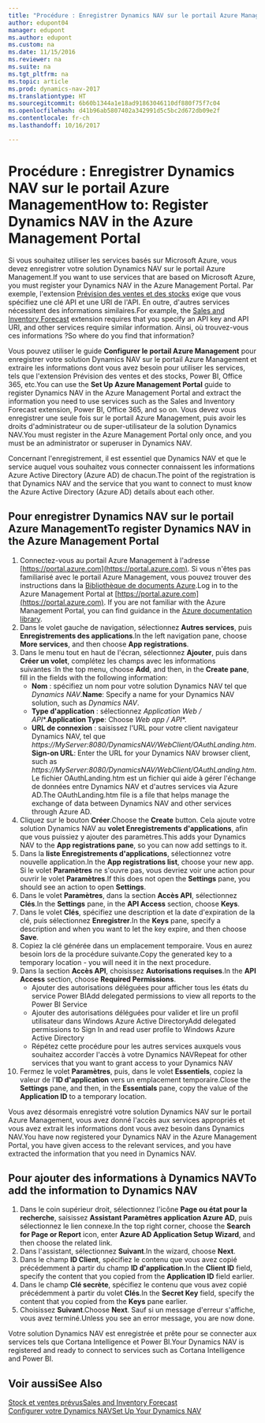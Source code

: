 ```yaml
---
title: "Procédure : Enregistrer Dynamics NAV sur le portail Azure Management"
author: edupont04
manager: edupont
ms.author: edupont
ms.custom: na
ms.date: 11/15/2016
ms.reviewer: na
ms.suite: na
ms.tgt_pltfrm: na
ms.topic: article
ms.prod: dynamics-nav-2017
ms.translationtype: HT
ms.sourcegitcommit: 6b60b1344a1e18ad91863046110df880f75f7c04
ms.openlocfilehash: d41b96ab5807402a342991d5c5bc2d672db09e2f
ms.contentlocale: fr-ch
ms.lasthandoff: 10/16/2017

---
```

# <a name="how-to-register-dynamics-nav-in-the-azure-management-portal"></a><span data-ttu-id="175ca-102">Procédure : Enregistrer Dynamics NAV sur le portail Azure Management</span><span class="sxs-lookup"><span data-stu-id="175ca-102">How to: Register Dynamics NAV in the Azure Management Portal</span></span>
<span data-ttu-id="175ca-103">Si vous souhaitez utiliser les services basés sur Microsoft Azure, vous devez enregistrer votre solution Dynamics NAV sur le portail Azure Management.</span><span class="sxs-lookup"><span data-stu-id="175ca-103">If you want to use services that are based on Microsoft Azure, you must register your Dynamics NAV in the Azure Management Portal.</span></span> <span data-ttu-id="175ca-104">Par exemple, l'extension [Prévision des ventes et des stocks](ui-extensions-sales-forecast.md) exige que vous spécifiez une clé API et une URI de l'API. En outre, d'autres services nécessitent des informations similaires.</span><span class="sxs-lookup"><span data-stu-id="175ca-104">For example, the [Sales and Inventory Forecast](ui-extensions-sales-forecast.md) extension requires that you specify an API key and API URI, and other services require similar information.</span></span> <span data-ttu-id="175ca-105">Ainsi, où trouvez-vous ces informations ?</span><span class="sxs-lookup"><span data-stu-id="175ca-105">So where do you find that information?</span></span>

<span data-ttu-id="175ca-106">Vous pouvez utiliser le guide **Configurer le portail Azure Management** pour enregistrer votre solution Dynamics NAV sur le portail Azure Management et extraire les informations dont vous avez besoin pour utiliser les services, tels que l'extension Prévision des ventes et des stocks, Power BI, Office 365, etc.</span><span class="sxs-lookup"><span data-stu-id="175ca-106">You can use the **Set Up Azure Management Portal** guide to register Dynamics NAV in the Azure Management Portal and extract the information you need to use services such as the Sales and Inventory Forecast extension, Power BI, Office 365, and so on.</span></span> <span data-ttu-id="175ca-107">Vous devez vous enregistrer une seule fois sur le portail Azure Management, puis avoir les droits d'administrateur ou de super-utilisateur de la solution Dynamics NAV.</span><span class="sxs-lookup"><span data-stu-id="175ca-107">You must register in the Azure Management Portal only once, and you must be an administrator or superuser in Dynamics NAV.</span></span>

<span data-ttu-id="175ca-108">Concernant l'enregistrement, il est essentiel que Dynamics NAV et que le service auquel vous souhaitez vous connecter connaissent les informations Azure Active Directory (Azure AD) de chacun.</span><span class="sxs-lookup"><span data-stu-id="175ca-108">The point of the registration is that Dynamics NAV and the service that you want to connect to must know the Azure Active Directory (Azure AD) details about each other.</span></span>

## <a name="to-register-dynamics-nav-in-the-azure-management-portal"></a><span data-ttu-id="175ca-109">Pour enregistrer Dynamics NAV sur le portail Azure Management</span><span class="sxs-lookup"><span data-stu-id="175ca-109">To register Dynamics NAV in the Azure Management Portal</span></span>
1. <span data-ttu-id="175ca-110">Connectez-vous au portail Azure Management à l'adresse [https://portal.azure.com](https://portal.azure.com). Si vous n'êtes pas familiarisé avec le portail Azure Management, vous pouvez trouver des instructions dans la [Bibliothèque de documents Azure](https://azure.microsoft.com/en-us/documentation/articles).</span><span class="sxs-lookup"><span data-stu-id="175ca-110">Log in to the Azure Management Portal at [https://portal.azure.com](https://portal.azure.com).  If you are not familiar with the Azure Management Portal, you can find guidance in the [Azure documentation library](https://azure.microsoft.com/en-us/documentation/articles).</span></span>
2. <span data-ttu-id="175ca-111">Dans le volet gauche de navigation, sélectionnez **Autres services**, puis **Enregistrements des applications**.</span><span class="sxs-lookup"><span data-stu-id="175ca-111">In the left navigation pane, choose **More services**, and then choose **App registrations**.</span></span>
3. <span data-ttu-id="175ca-112">Dans le menu tout en haut de l'écran, sélectionnez **Ajouter**, puis dans **Créer un volet**, complétez les champs avec les informations suivantes :</span><span class="sxs-lookup"><span data-stu-id="175ca-112">In the top menu, choose **Add**, and then, in the **Create pane**, fill in the fields with the following information:</span></span>
    - <span data-ttu-id="175ca-113">**Nom** : spécifiez un nom pour votre solution Dynamics NAV tel que *Dynamics NAV*.</span><span class="sxs-lookup"><span data-stu-id="175ca-113">**Name**: Specify a name for your Dynamics NAV solution, such as *Dynamics NAV*.</span></span>
    - <span data-ttu-id="175ca-114">**Type d'application** : sélectionnez **Application Web* / API**.</span><span class="sxs-lookup"><span data-stu-id="175ca-114">**Application Type**: Choose **Web app* / API**.</span></span>
    - <span data-ttu-id="175ca-115">**URL de connexion** : saisissez l'URL pour votre client navigateur Dynamics NAV, tel que *https://MyServer:8080/DynamicsNAV/WebClient/OAuthLanding.htm*.</span><span class="sxs-lookup"><span data-stu-id="175ca-115">**Sign-on URL**: Enter the URL for your Dynamics NAV browser client, such as *https://MyServer:8080/DynamicsNAV/WebClient/OAuthLanding.htm*.</span></span>
        <span data-ttu-id="175ca-116">Le fichier OAuthLanding.htm est un fichier qui aide à gérer l'échange de données entre Dynamics NAV et d'autres services via Azure AD.</span><span class="sxs-lookup"><span data-stu-id="175ca-116">The OAuthLanding.htm file is a file that helps manage the exchange of data between Dynamics NAV and other services through Azure AD.</span></span>
4. <span data-ttu-id="175ca-117">Cliquez sur le bouton **Créer**.</span><span class="sxs-lookup"><span data-stu-id="175ca-117">Choose the **Create** button.</span></span>
    <span data-ttu-id="175ca-118">Cela ajoute votre solution Dynamics NAV au **volet Enregistrements d'applications**, afin que vous puissiez y ajouter des paramètres.</span><span class="sxs-lookup"><span data-stu-id="175ca-118">This adds your Dynamics NAV to the **App registrations pane**, so you can now add settings to it.</span></span>
5. <span data-ttu-id="175ca-119">Dans la **liste Enregistrements d'applications**, sélectionnez votre nouvelle application.</span><span class="sxs-lookup"><span data-stu-id="175ca-119">In the **App registrations list**, choose your new app.</span></span> <span data-ttu-id="175ca-120">Si le volet **Paramètres** ne s'ouvre pas, vous devriez voir une action pour ouvrir le volet **Paramètres**.</span><span class="sxs-lookup"><span data-stu-id="175ca-120">If this does not open the **Settings** pane, you should see an action to open **Settings**.</span></span>
6. <span data-ttu-id="175ca-121">Dans le volet **Paramètres**, dans la section **Accès API**, sélectionnez **Clés**.</span><span class="sxs-lookup"><span data-stu-id="175ca-121">In the **Settings** pane, in the **API Access** section, choose **Keys**.</span></span>
7. <span data-ttu-id="175ca-122">Dans le volet **Clés**, spécifiez une description et la date d'expiration de la clé, puis sélectionnez **Enregistrer**.</span><span class="sxs-lookup"><span data-stu-id="175ca-122">In the **Keys** pane, specify a description and when you want to let the key expire, and then choose **Save**.</span></span>
8. <span data-ttu-id="175ca-123">Copiez la clé générée dans un emplacement temporaire. Vous en aurez besoin lors de la procédure suivante.</span><span class="sxs-lookup"><span data-stu-id="175ca-123">Copy the generated key to a temporary location - you will need it in the next procedure.</span></span>
9. <span data-ttu-id="175ca-124">Dans la section **Accès API**, choisissez **Autorisations requises**.</span><span class="sxs-lookup"><span data-stu-id="175ca-124">In the **API Access** section, choose **Required Permissions**.</span></span>
    - <span data-ttu-id="175ca-125">Ajouter des autorisations déléguées pour afficher tous les états du service Power BI</span><span class="sxs-lookup"><span data-stu-id="175ca-125">Add delegated permissions to view all reports to the Power BI Service</span></span>
    - <span data-ttu-id="175ca-126">Ajouter des autorisations déléguées pour valider et lire un profil utilisateur dans Windows Azure Active Directory</span><span class="sxs-lookup"><span data-stu-id="175ca-126">Add delegated permissions to Sign In and read user profile to Windows Azure Active Directory</span></span>
    - <span data-ttu-id="175ca-127">Répétez cette procédure pour les autres services auxquels vous souhaitez accorder l'accès à votre Dynamics NAV</span><span class="sxs-lookup"><span data-stu-id="175ca-127">Repeat for other services that you want to grant access to your Dynamics NAV</span></span>
10. <span data-ttu-id="175ca-128">Fermez le volet **Paramètres**, puis, dans le volet **Essentiels**, copiez la valeur de l'**ID d'application** vers un emplacement temporaire.</span><span class="sxs-lookup"><span data-stu-id="175ca-128">Close the **Settings** pane, and then, in the **Essentials** pane, copy the value of the **Application ID** to a temporary location.</span></span>

<span data-ttu-id="175ca-129">Vous avez désormais enregistré votre solution Dynamics NAV sur le portail Azure Management, vous avez donné l'accès aux services appropriés et vous avez extrait les informations dont vous avez besoin dans Dynamics NAV.</span><span class="sxs-lookup"><span data-stu-id="175ca-129">You have now registered your Dynamics NAV in the Azure Management Portal, you have given access to the relevant services, and you have extracted the information that you need in Dynamics NAV.</span></span>  

## <a name="to-add-the-information-to-dynamics-nav"></a><span data-ttu-id="175ca-130">Pour ajouter des informations à Dynamics NAV</span><span class="sxs-lookup"><span data-stu-id="175ca-130">To add the information to Dynamics NAV</span></span>
1. <span data-ttu-id="175ca-131">Dans le coin supérieur droit, sélectionnez l'icône **Page ou état pour la recherche**, saisissez **Assistant Paramètres application Azure AD**, puis sélectionnez le lien connexe.</span><span class="sxs-lookup"><span data-stu-id="175ca-131">In the top right corner, choose the **Search for Page or Report** icon, enter **Azure AD Application Setup Wizard**, and then choose the related link.</span></span>
2. <span data-ttu-id="175ca-132">Dans l'assistant, sélectionnez **Suivant**.</span><span class="sxs-lookup"><span data-stu-id="175ca-132">In the wizard, choose **Next**.</span></span>
3. <span data-ttu-id="175ca-133">Dans le champ **ID Client**, spécifiez le contenu que vous avez copié précédemment à partir du champ **ID d'application**.</span><span class="sxs-lookup"><span data-stu-id="175ca-133">In the **Client ID** field, specify the content that you copied from the **Application ID** field earlier.</span></span>
4. <span data-ttu-id="175ca-134">Dans le champ **Clé secrète**, spécifiez le contenu que vous avez copié précédemment à partir du volet **Clés**.</span><span class="sxs-lookup"><span data-stu-id="175ca-134">In the **Secret Key** field, specify the content that you copied from the **Keys** pane earlier.</span></span>
5. <span data-ttu-id="175ca-135">Choisissez **Suivant**.</span><span class="sxs-lookup"><span data-stu-id="175ca-135">Choose **Next**.</span></span> <span data-ttu-id="175ca-136">Sauf si un message d'erreur s'affiche, vous avez terminé.</span><span class="sxs-lookup"><span data-stu-id="175ca-136">Unless you see an error message, you are now done.</span></span>

<span data-ttu-id="175ca-137">Votre solution Dynamics NAV est enregistrée et prête pour se connecter aux services tels que Cortana Intelligence et Power BI.</span><span class="sxs-lookup"><span data-stu-id="175ca-137">Your Dynamics NAV is registered and ready to connect to services such as Cortana Intelligence and Power BI.</span></span>

## <a name="see-also"></a><span data-ttu-id="175ca-138">Voir aussi</span><span class="sxs-lookup"><span data-stu-id="175ca-138">See Also</span></span>
[<span data-ttu-id="175ca-139">Stock et ventes prévus</span><span class="sxs-lookup"><span data-stu-id="175ca-139">Sales and Inventory Forecast</span></span>](ui-extensions-sales-forecast.md)  
[<span data-ttu-id="175ca-140">Configurer votre Dynamics NAV</span><span class="sxs-lookup"><span data-stu-id="175ca-140">Set Up Your Dynamics NAV</span></span>](setup.md)  

